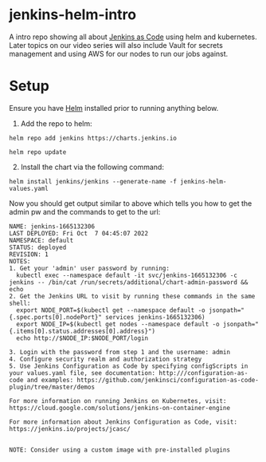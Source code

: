 # jenkins-helm-intro
A intro repo showing all about [Jenkins as Code](https://www.jenkins.io/projects/jcasc/) using helm and kubernetes.  Later topics on our video series will also include Vault for secrets management and using AWS for our nodes to run our jobs against.

# Setup
Ensure you have [Helm](https://helm.sh/docs/intro/install/) installed prior to running anything below.

1. Add the repo to helm:

`helm repo add jenkins https://charts.jenkins.io`

`helm repo update`

2. Install the chart via the following command:

`helm install jenkins/jenkins --generate-name -f jenkins-helm-values.yaml`

Now you should get output similar to above which tells you how to get the admin pw and the commands to get to the url:

```
NAME: jenkins-1665132306
LAST DEPLOYED: Fri Oct  7 04:45:07 2022
NAMESPACE: default
STATUS: deployed
REVISION: 1
NOTES:
1. Get your 'admin' user password by running:
  kubectl exec --namespace default -it svc/jenkins-1665132306 -c jenkins -- /bin/cat /run/secrets/additional/chart-admin-password && echo
2. Get the Jenkins URL to visit by running these commands in the same shell:
  export NODE_PORT=$(kubectl get --namespace default -o jsonpath="{.spec.ports[0].nodePort}" services jenkins-1665132306)
  export NODE_IP=$(kubectl get nodes --namespace default -o jsonpath="{.items[0].status.addresses[0].address}")
  echo http://$NODE_IP:$NODE_PORT/login

3. Login with the password from step 1 and the username: admin
4. Configure security realm and authorization strategy
5. Use Jenkins Configuration as Code by specifying configScripts in your values.yaml file, see documentation: http:///configuration-as-code and examples: https://github.com/jenkinsci/configuration-as-code-plugin/tree/master/demos

For more information on running Jenkins on Kubernetes, visit:
https://cloud.google.com/solutions/jenkins-on-container-engine

For more information about Jenkins Configuration as Code, visit:
https://jenkins.io/projects/jcasc/


NOTE: Consider using a custom image with pre-installed plugins
```